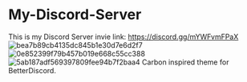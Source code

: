 # My-Discord-Server
This is my Discord Server 
invie link: https://discord.gg/mYWFvmFPaX
![bea7b89cb4135dc845b1e30d7e6d2f7](https://github.com/AUSyecklp/My-Discord-Server/assets/73651864/c17975cb-f571-45cb-ab21-109b077d21b8)
![0e852399f79b457b019e668c55cc388](https://github.com/AUSyecklp/My-Discord-Server/assets/73651864/b0dc6f3a-35b7-4b50-ad1b-6ae438c2fe27)
![5ab187adf569397809fee94b7f2baa4](https://github.com/AUSyecklp/My-Discord-Server/assets/73651864/bf524ed5-da26-4aec-b6ca-bd887930970e)
Carbon inspired theme for BetterDiscord.
